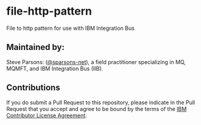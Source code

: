 file-http-pattern
=================

File to http pattern for use with IBM Integration Bus

## Maintained by:
Steve Parsons: (<a href="https://github.com/sparsons-net" class="user-mention">@sparsons-net</a>), a field practitioner specializing in MQ, MQMFT, and IBM Integration Bus (IIB).

## Contributions

If you do submit a Pull Request to this repository, please indicate in the Pull Request that you accept and agree to be bound by the terms of the [IBM Contributor License Agreement](CLA.md).
